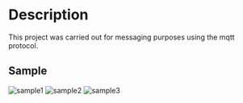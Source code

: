 # Description
This project was carried out for messaging purposes using the mqtt protocol.
## Sample
![sample1](https://user-images.githubusercontent.com/48598966/136930806-105fc748-329c-44f3-a5ad-6478b778aa73.PNG)
![sample2](https://user-images.githubusercontent.com/48598966/136930805-e90fc97e-3201-4bed-94f6-3ef988538903.PNG)
![sample3](https://user-images.githubusercontent.com/48598966/136930803-1593bfbc-a307-4c04-bc43-1b2c98a28986.PNG)


